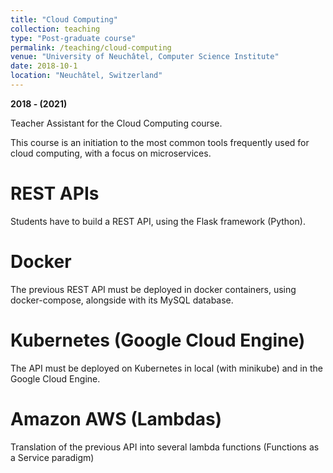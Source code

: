 ```yaml
---
title: "Cloud Computing"
collection: teaching
type: "Post-graduate course"
permalink: /teaching/cloud-computing
venue: "University of Neuchâtel, Computer Science Institute"
date: 2018-10-1
location: "Neuchâtel, Switzerland"
---
```


**2018 - (2021)**

Teacher Assistant for the Cloud Computing course.

This course is an initiation to the most common tools frequently used for cloud computing, with a focus on microservices.

REST APIs
======
Students have to build a REST API, using the Flask framework (Python).

Docker
======
The previous REST API must be deployed in docker containers, using docker-compose, alongside with its MySQL database.

Kubernetes (Google Cloud Engine)
======
The API must be deployed on Kubernetes in local (with minikube) and in the Google Cloud Engine.

Amazon AWS (Lambdas)
======
Translation of the previous API into several lambda functions (Functions as a Service paradigm)
